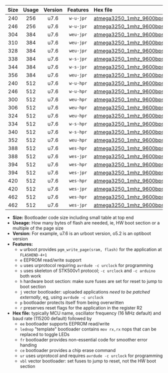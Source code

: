 |Size|Usage|Version|Features|Hex file|
|:-:|:-:|:-:|:-:|:--|
|240|256|u7.6|`w-u-jpr`|[atmega3250_1mhz_9600bps_ur_vbl.hex](https://raw.githubusercontent.com/stefanrueger/urboot/main/atmega3250_1mhz_9600bps_ur_vbl.hex)|
|246|256|u7.6|`w-u-jpr`|[atmega3250_1mhz_9600bps_lednop_ur_vbl.hex](https://raw.githubusercontent.com/stefanrueger/urboot/main/atmega3250_1mhz_9600bps_lednop_ur_vbl.hex)|
|304|384|u7.6|`weu-jpr`|[atmega3250_1mhz_9600bps_ee_ur_vbl.hex](https://raw.githubusercontent.com/stefanrueger/urboot/main/atmega3250_1mhz_9600bps_ee_ur_vbl.hex)|
|310|384|u7.6|`weu-jpr`|[atmega3250_1mhz_9600bps_ee_lednop_ur_vbl.hex](https://raw.githubusercontent.com/stefanrueger/urboot/main/atmega3250_1mhz_9600bps_ee_lednop_ur_vbl.hex)|
|328|384|u7.6|`weu-jpr`|[atmega3250_1mhz_9600bps_ee_lednop_fr_ur_vbl.hex](https://raw.githubusercontent.com/stefanrueger/urboot/main/atmega3250_1mhz_9600bps_ee_lednop_fr_ur_vbl.hex)|
|338|384|u7.6|`w-s-jpr`|[atmega3250_1mhz_9600bps_vbl.hex](https://raw.githubusercontent.com/stefanrueger/urboot/main/atmega3250_1mhz_9600bps_vbl.hex)|
|344|384|u7.6|`w-s-jpr`|[atmega3250_1mhz_9600bps_lednop_vbl.hex](https://raw.githubusercontent.com/stefanrueger/urboot/main/atmega3250_1mhz_9600bps_lednop_vbl.hex)|
|356|384|u7.6|`weu-jpr`|[atmega3250_1mhz_9600bps_ee_lednop_fr_ce_ur_vbl.hex](https://raw.githubusercontent.com/stefanrueger/urboot/main/atmega3250_1mhz_9600bps_ee_lednop_fr_ce_ur_vbl.hex)|
|240|512|u7.6|`w-u-hpr`|[atmega3250_1mhz_9600bps_ur.hex](https://raw.githubusercontent.com/stefanrueger/urboot/main/atmega3250_1mhz_9600bps_ur.hex)|
|246|512|u7.6|`w-u-hpr`|[atmega3250_1mhz_9600bps_lednop_ur.hex](https://raw.githubusercontent.com/stefanrueger/urboot/main/atmega3250_1mhz_9600bps_lednop_ur.hex)|
|300|512|u7.6|`weu-hpr`|[atmega3250_1mhz_9600bps_ee_ur.hex](https://raw.githubusercontent.com/stefanrueger/urboot/main/atmega3250_1mhz_9600bps_ee_ur.hex)|
|306|512|u7.6|`weu-hpr`|[atmega3250_1mhz_9600bps_ee_lednop_ur.hex](https://raw.githubusercontent.com/stefanrueger/urboot/main/atmega3250_1mhz_9600bps_ee_lednop_ur.hex)|
|324|512|u7.6|`weu-hpr`|[atmega3250_1mhz_9600bps_ee_lednop_fr_ur.hex](https://raw.githubusercontent.com/stefanrueger/urboot/main/atmega3250_1mhz_9600bps_ee_lednop_fr_ur.hex)|
|334|512|u7.6|`w-s-hpr`|[atmega3250_1mhz_9600bps.hex](https://raw.githubusercontent.com/stefanrueger/urboot/main/atmega3250_1mhz_9600bps.hex)|
|340|512|u7.6|`w-s-hpr`|[atmega3250_1mhz_9600bps_lednop.hex](https://raw.githubusercontent.com/stefanrueger/urboot/main/atmega3250_1mhz_9600bps_lednop.hex)|
|352|512|u7.6|`weu-hpr`|[atmega3250_1mhz_9600bps_ee_lednop_fr_ce_ur.hex](https://raw.githubusercontent.com/stefanrueger/urboot/main/atmega3250_1mhz_9600bps_ee_lednop_fr_ce_ur.hex)|
|388|512|u7.6|`wes-hpr`|[atmega3250_1mhz_9600bps_ee.hex](https://raw.githubusercontent.com/stefanrueger/urboot/main/atmega3250_1mhz_9600bps_ee.hex)|
|388|512|u7.6|`wes-jpr`|[atmega3250_1mhz_9600bps_ee_vbl.hex](https://raw.githubusercontent.com/stefanrueger/urboot/main/atmega3250_1mhz_9600bps_ee_vbl.hex)|
|394|512|u7.6|`wes-hpr`|[atmega3250_1mhz_9600bps_ee_lednop.hex](https://raw.githubusercontent.com/stefanrueger/urboot/main/atmega3250_1mhz_9600bps_ee_lednop.hex)|
|394|512|u7.6|`wes-jpr`|[atmega3250_1mhz_9600bps_ee_lednop_vbl.hex](https://raw.githubusercontent.com/stefanrueger/urboot/main/atmega3250_1mhz_9600bps_ee_lednop_vbl.hex)|
|420|512|u7.6|`wes-hpr`|[atmega3250_1mhz_9600bps_ee_lednop_fr.hex](https://raw.githubusercontent.com/stefanrueger/urboot/main/atmega3250_1mhz_9600bps_ee_lednop_fr.hex)|
|420|512|u7.6|`wes-jpr`|[atmega3250_1mhz_9600bps_ee_lednop_fr_vbl.hex](https://raw.githubusercontent.com/stefanrueger/urboot/main/atmega3250_1mhz_9600bps_ee_lednop_fr_vbl.hex)|
|462|512|u7.6|`wes-hpr`|[atmega3250_1mhz_9600bps_ee_lednop_fr_ce.hex](https://raw.githubusercontent.com/stefanrueger/urboot/main/atmega3250_1mhz_9600bps_ee_lednop_fr_ce.hex)|
|462|512|u7.6|`wes-jpr`|[atmega3250_1mhz_9600bps_ee_lednop_fr_ce_vbl.hex](https://raw.githubusercontent.com/stefanrueger/urboot/main/atmega3250_1mhz_9600bps_ee_lednop_fr_ce_vbl.hex)|

- **Size:** Bootloader code size including small table at top end
- **Useage:** How many bytes of flash are needed, ie, HW boot section or a multiple of the page size
- **Version:** For example, u7.6 is an urboot version, o5.2 is an optiboot version
- **Features:**
  + `w` urboot provides `pgm_write_page(sram, flash)` for the application at `FLASHEND-4+1`
  + `e` EEPROM read/write support
  + `u` uses urprotocol requiring `avrdude -c urclock` for programming
  + `s` uses skeleton of STK500v1 protocol; `-c urclock` and `-c arduino` both work
  + `h` hardware boot section: make sure fuses are set for reset to jump to boot section
  + `j` vector bootloader: uploaded applications *need to be patched externally*, eg, using `avrdude -c urclock`
  + `p` bootloader protects itself from being overwritten
  + `r` preserves reset flags for the application in the register R2
- **Hex file:** typically MCU name, oscillator frequency (16 MHz default) and baud rate (115200 default) followed by
  + `ee` bootloader supports EEPROM read/write
  + `lednop` "template" bootloader contains `mov rx,rx` nops that can be replaced to toggle LEDs
  + `fr` bootloader provides non-essential code for smoother error handing
  + `ce` bootloader provides a chip erase command
  + `ur` uses urprotocol and requires `avrdude -c urclock` for programming
  + `vbl` vector bootloader: set fuses to jump to reset, not the HW boot section
